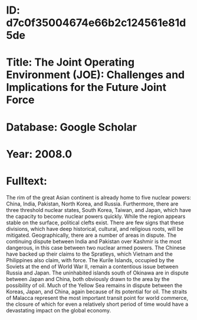 # ID: d7c0f35004674e66b2c124561e81d5de
# Title: The Joint Operating Environment (JOE): Challenges and Implications for the Future Joint Force
# Database: Google Scholar
# Year: 2008.0
# Fulltext:
The rim of the great Asian continent is already home to five nuclear powers: China, India, Pakistan, North Korea, and Russia.
Furthermore, there are three threshold nuclear states, South Korea, Taiwan, and Japan, which have the capacity to become nuclear powers quickly.
While the region appears stable on the surface, political clefts exist.
There are few signs that these divisions, which have deep historical, cultural, and religious roots, will be mitigated.
Geographically, there are a number of areas in dispute.
The continuing dispute between India and Pakistan over Kashmir is the most dangerous, in this case between two nuclear armed powers.
The Chinese have backed up their claims to the Spratleys, which Vietnam and the Philippines also claim, with force.
The Kurile Islands, occupied by the Soviets at the end of World War II, remain a contentious issue between Russia and Japan.
The uninhabited islands south of Okinawa are in dispute between Japan and China, both obviously drawn to the area by the possibility of oil.
Much of the Yellow Sea remains in dispute between the Koreas, Japan, and China, again because of its potential for oil.
The straits of Malacca represent the most important transit point for world commerce, the closure of which for even a relatively short period of time would have a devastating impact on the global economy.